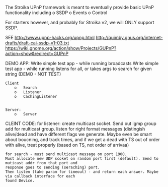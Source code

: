 The Stroika UPnP framework is meant to eventually provide basic UPnP functionality
including
	o	SSDP
	o	Events
	o	Control
	
For starters however, and probably for Stroika v2, we will ONLY support SSDP.


SEE
	http://www.upnp-hacks.org/upnp.html
	http://quimby.gnus.org/internet-drafts/draft-cai-ssdp-v1-03.txt
	https://wiki.gnome.org/action/show/Projects/GUPnP?action=show&redirect=GUPnP

	

DEMO APP:
	Write simple test app - while running broadcasts
	Write simple test app - while running listens for all, or takes args to search for given string
	(DEMO - NOT TEST)
		

	Client
		o	Search
		o	Listener
		o	CachingListener
		
		
	Server:
		o	Server
		

CLEINT CODE:
	for listener: 
		create multicast socket. Send out igmp group add for multicast group.
		listen for right format messages (distingish alive/dead and have different flags
		we generate. Maybe even be smart about boucning, and track times, and if we get
		a dead with TS out of order with alive, treat properly (based on TS, not order of
		arrivaa)
		
	for search - must send multicast message on port 1900.
	Must allocate new UDP scoket on random port first (default). Send to muticast addr from that port and
	response goes to sending (seraching) port.
	Then listen (take param for timeout) - and return each answer. Maybe via callback interface for each
	found Device.
	
